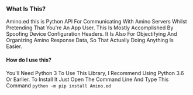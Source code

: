 ### What Is This?
Amino.ed this is Python API For Communicating With Amino Servers Whilst Pretending That You're An App User. This Is Mostly Accomplished By Spoofing Device Configuration Headers. It Is Also For Objectifying And Organizing Amino Response Data, So That Actually Doing Anything Is Easier.

#### How do I use this?
You'll Need Python 3 To Use This Library, I Recommend Using Python 3.6 Or Earlier.
To Install It Just Open The Command Line And Type This Command `python -m pip install Amino.ed`
